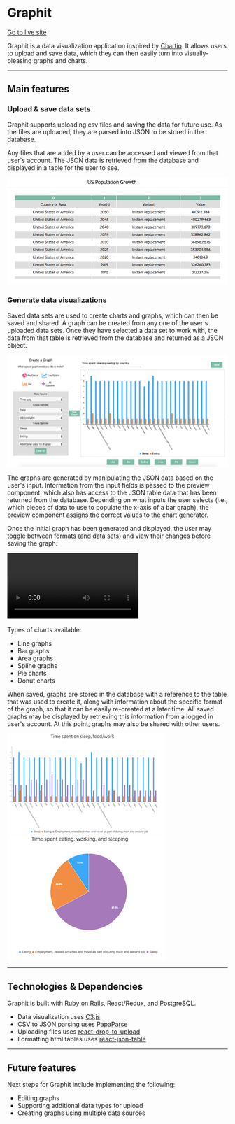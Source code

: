 # Graphit

[Go to live site][heroku]



Graphit is a data visualization application inspired by [Chartio][chartio]. It allows users to upload and save data, which they can then easily turn into visually-pleasing graphs and charts.


---
## Main features

### Upload & save data sets

Graphit supports uploading csv files and saving the data for future use. As the files are uploaded, they are parsed into JSON to be stored in the database.


Any files that are added by a user can be accessed and viewed from that user's account. The JSON data is retrieved from the database and displayed in a table for the user to see.

![viewing data](https://github.com/acmeff/graphit/blob/master/graphit/docs/screenshots/table-detail.png "Example data table")


### Generate data visualizations

Saved data sets are used to create charts and graphs, which can then be saved and shared.
A graph can be created from any one of the user's uploaded data sets. Once they have selected a data set to work with, the data from that table is retrieved from the database and returned as a JSON object.

![create graph](https://github.com/acmeff/graphit/blob/master/graphit/docs/screenshots/create-graph.png "Creating a new graph based on user's data set")

The graphs are generated by manipulating the JSON data based on the user's input. Information from the input fields is passed to the preview component, which also has access to the JSON table data that has been returned from the database. Depending on what inputs the user selects (i.e., which pieces of data to use to populate the x-axis of a bar graph), the preview component assigns the correct values to the chart generator.

Once the initial graph has been generated and displayed, the user may toggle between formats (and data sets) and view their changes before saving the graph.

![toggle graph](https://github.com/acmeff/graphit/blob/master/graphit/docs/screenshots/toggle-graph-type.mov "See current state of graph")

Types of charts available:
+ Line graphs
+ Bar graphs
+ Area graphs
+ Spline graphs
+ Pie charts
+ Donut charts

When saved, graphs are stored in the database with a reference to the table that was used to create it, along with information about the specific format of the graph, so that it can be easily re-created at a later time. All saved graphs may be displayed by retrieving this information from a logged in user's account. At this point, graphs may also be shared with other users.

![bar graph](https://github.com/acmeff/graphit/blob/master/graphit/docs/screenshots/bar-detail.png "Bar graph")                  ![pie chart](https://github.com/acmeff/graphit/blob/master/graphit/docs/screenshots/pie-detail.png "Pie chart")



---

## Technologies & Dependencies

Graphit is built with Ruby on Rails, React/Redux, and PostgreSQL.

  + Data visualization uses [C3.js][c3]
  + CSV to JSON parsing uses [PapaParse][papaparse]
  + Uploading files uses [react-drop-to-upload][droptoupload]
  + Formatting html tables uses [react-json-table][jsontable]

---
## Future features

Next steps for Graphit include implementing the following:

 + Editing graphs
 + Supporting additional data types for upload
 + Creating graphs using multiple data sources


[chartio]:https://chartio.com/
[heroku]:https://ancient-taiga-42028.herokuapp.com/#/
[c3]:https://github.com/c3js/c3
[PapaParse]:https://github.com/mholt/PapaParse
[droptoupload]:https://github.com/compulim/react-drop-to-upload
[jsontable]:https://github.com/arqex/react-json-table
